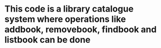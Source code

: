# This code is a library catalogue system where operations like addbook, removebook, findbook and listbook can be done
